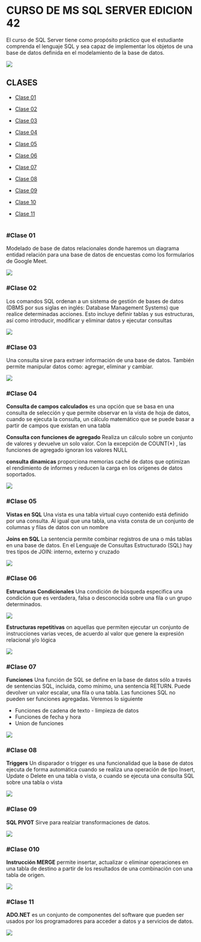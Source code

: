 # CURSO DE MS SQL SERVER EDICION 42
El curso de SQL Server tiene como propósito práctico que el estudiante comprenda el lenguaje SQL y sea capaz de implementar los objetos de una base de datos definida en el modelamiento de la base de datos.

[![](https://assets.openshift.com/hubfs/Imported_Blog_Media/sql-server-2019.png)](https://assets.openshift.com/hubfs/Imported_Blog_Media/sql-server-2019.png)

## CLASES
* [Clase 01](#Clase-01)
  
* [Clase 02](#Clase-02)
  
* [Clase 03](#Clase-03)
  
* [Clase 04](#Clase-04)
  
* [Clase 05](#Clase-05)
  
* [Clase 06](#Clase-06)
  
* [Clase 07](#Clase-07)
  
* [Clase 08](#Clase-08)
  
* [Clase 09](#Clase-09)
  
* [Clase 10](#Clase-10)
  
* [Clase 11](#Clase-11)


#
#





### #Clase 01
Modelado de base de datos relacionales donde haremos un diagrama entidad relación para una base de datos de encuestas como los formularios de Google Meet.

[![](https://i.stack.imgur.com/64uOK.jpg)](https://i.stack.imgur.com/64uOK.jpg)


### #Clase 02
Los comandos SQL ordenan a un sistema de gestión de bases de datos (DBMS por sus siglas en inglés: Database Management Systems) que realice determinadas acciones. Esto incluye definir tablas y sus estructuras, así como introducir, modificar y eliminar datos y ejecutar consultas

[![](https://sqlserverdb.com/wp-content/uploads/2022/01/comandos-sql-server1.png)](https://sqlserverdb.com/wp-content/uploads/2022/01/comandos-sql-server1.png)


### #Clase 03
Una consulta sirve para extraer información de una base de datos. También permite manipular datos como: agregar, eliminar y cambiar.

[![](https://sqlserverdb.com/wp-content/uploads/2023/01/sql-consultas.jpg)](https://sqlserverdb.com/wp-content/uploads/2023/01/sql-consultas.jpg)


### #Clase 04
**Consulta de campos calculados** es una opción que se basa en una consulta de selección y que permite observar en la vista de hoja de datos, cuando se ejecuta la consulta, un cálculo matemático que se puede basar a partir de campos que existan en una tabla

**Consulta con funciones de agregado** Realiza un cálculo sobre un conjunto de valores y devuelve un solo valor. Con la excepción de COUNT(*) , las funciones de agregado ignoran los valores NULL

**consulta dinamicas** proporciona memorias caché de datos que optimizan el rendimiento de informes y reducen la carga en los orígenes de datos soportados.

[![](https://www.campusmvp.es/recursos/image.axd?picture=Valores-Agregados-SQL-Ej1.png)](https://www.campusmvp.es/recursos/image.axd?picture=Valores-Agregados-SQL-Ej1.png)


### #Clase 05
**Vistas en SQL** Una vista es una tabla virtual cuyo contenido está definido por una consulta. Al igual que una tabla, una vista consta de un conjunto de columnas y filas de datos con un nombre

**Joins en SQL** La sentencia permite combinar registros de una o más tablas en una base de datos. En el Lenguaje de Consultas Estructurado (SQL) hay tres tipos de JOIN: interno, externo y cruzado

[![](https://soportecds.files.wordpress.com/2013/11/view.png)](https://soportecds.files.wordpress.com/2013/11/view.png)


### #Clase 06
**Estructuras Condicionales** Una condición de búsqueda especifica una condición que es verdadera, falsa o desconocida sobre una fila o un grupo determinados.

[![](https://tutorialesdeaplicaciones.com/wp-content/uploads/2020/03/Untitled-Diagram-Page-2-1.png)](https://tutorialesdeaplicaciones.com/wp-content/uploads/2020/03/Untitled-Diagram-Page-2-1.png)

**Estructuras repetitivas** on aquellas que permiten ejecutar un conjunto de instrucciones varias veces, de acuerdo al valor que genere la expresión relacional y/o lógica

[![](https://www.uacj.mx/CGTI/CDTE/JPM/Documents/IIT/repetitivas/images/iit-er-17.jpg)](https://www.uacj.mx/CGTI/CDTE/JPM/Documents/IIT/repetitivas/images/iit-er-17.jpg)


### #Clase 07
**Funciones** Una función de SQL se define en la base de datos sólo a través de sentencias SQL, incluida, como mínimo, una sentencia RETURN. Puede devolver un valor escalar, una fila o una tabla. Las funciones SQL no pueden ser funciones agregadas. Veremos lo siguiente
* Funciones de cadena de texto - limpieza de datos
* Funciones de fecha y hora
* Union de funciones

[![](https://www.campusmvp.es/recursos/image.axd?picture=SQL-Funciones-Escalares.png)](https://www.campusmvp.es/recursos/image.axd?picture=SQL-Funciones-Escalares.png)

### #Clase 08
**Triggers** Un disparador o trigger es una funcionalidad que la base de datos ejecuta de forma automática cuando se realiza una operación de tipo Insert, Update o Delete en una tabla o vista, o cuando se ejecuta una consulta SQL sobre una tabla o vista

[![](https://static.javatpoint.com/sqlserver/images/triggers-in-sql-server11.png)](https://static.javatpoint.com/sqlserver/images/triggers-in-sql-server11.png)


### #Clase 09
**SQL PIVOT** Sirve para realziar transformaciones de datos.

[![](https://www.inesem.es/revistadigital/informatica-y-tics/files/2015/06/inesem-pivot-unpivot1.png)](https://www.inesem.es/revistadigital/informatica-y-tics/files/2015/06/inesem-pivot-unpivot1.png)


### #Clase 010
**Instrucción MERGE** permite insertar, actualizar o eliminar operaciones en una tabla de destino a partir de los resultados de una combinación con una tabla de origen.

[![](https://www.sqlservertutorial.net/wp-content/uploads/SQL-Server-MERGE-Example.png)](https://www.sqlservertutorial.net/wp-content/uploads/SQL-Server-MERGE-Example.png)

### #Clase 11
**ADO.NET** es un conjunto de componentes del software que pueden ser usados por los programadores para acceder a datos y a servicios de datos.

[![](https://1.bp.blogspot.com/-GzSFJNNnQHQ/XmgftdE1dAI/AAAAAAAAA6k/44Eh5m1MX-0-QG8q2P8fY2iz8bSzKO1QwCLcBGAsYHQ/s640/20200310_191518_0000.png)](https://1.bp.blogspot.com/-GzSFJNNnQHQ/XmgftdE1dAI/AAAAAAAAA6k/44Eh5m1MX-0-QG8q2P8fY2iz8bSzKO1QwCLcBGAsYHQ/s640/20200310_191518_0000.png)


